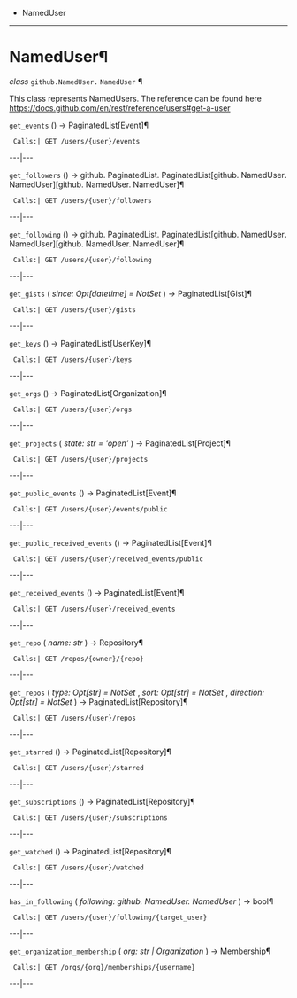   + NamedUser

* * *
# NamedUser¶

_class_ `github.NamedUser.`  `NamedUser` ¶

This class represents NamedUsers. The reference can be found here https://docs.github.com/en/rest/reference/users#get-a-user

`get_events` () → PaginatedList[Event]¶

     Calls:| GET /users/{user}/events

---|---

`get_followers` () → github. PaginatedList. PaginatedList[github. NamedUser. NamedUser][github. NamedUser. NamedUser]¶

     Calls:| GET /users/{user}/followers

---|---

`get_following` () → github. PaginatedList. PaginatedList[github. NamedUser. NamedUser][github. NamedUser. NamedUser]¶

     Calls:| GET /users/{user}/following

---|---

`get_gists` ( _since: Opt[datetime] = NotSet_ ) → PaginatedList[Gist]¶

     Calls:| GET /users/{user}/gists

---|---

`get_keys` () → PaginatedList[UserKey]¶

     Calls:| GET /users/{user}/keys

---|---

`get_orgs` () → PaginatedList[Organization]¶

     Calls:| GET /users/{user}/orgs

---|---

`get_projects` ( _state: str = 'open'_ ) → PaginatedList[Project]¶

     Calls:| GET /users/{user}/projects

---|---

`get_public_events` () → PaginatedList[Event]¶

     Calls:| GET /users/{user}/events/public

---|---

`get_public_received_events` () → PaginatedList[Event]¶

     Calls:| GET /users/{user}/received_events/public

---|---

`get_received_events` () → PaginatedList[Event]¶

     Calls:| GET /users/{user}/received_events

---|---

`get_repo` ( _name: str_ ) → Repository¶

     Calls:| GET /repos/{owner}/{repo}

---|---

`get_repos` ( _type: Opt[str] = NotSet_ , _sort: Opt[str] = NotSet_ , _direction: Opt[str] = NotSet_ ) → PaginatedList[Repository]¶

     Calls:| GET /users/{user}/repos

---|---

`get_starred` () → PaginatedList[Repository]¶

     Calls:| GET /users/{user}/starred

---|---

`get_subscriptions` () → PaginatedList[Repository]¶

     Calls:| GET /users/{user}/subscriptions

---|---

`get_watched` () → PaginatedList[Repository]¶

     Calls:| GET /users/{user}/watched

---|---

`has_in_following` ( _following: github. NamedUser. NamedUser_ ) → bool¶

     Calls:| GET /users/{user}/following/{target_user}

---|---

`get_organization_membership` ( _org: str | Organization_ ) → Membership¶

     Calls:| GET /orgs/{org}/memberships/{username}

---|---
